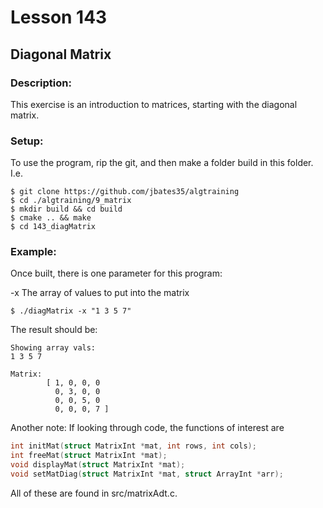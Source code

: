 # Lesson 143
## Diagonal Matrix
### Description:
This exercise is an introduction to matrices, starting with the diagonal matrix.
### Setup: 
To use the program, rip the git, and then make a folder build in this folder. I.e.
```
$ git clone https://github.com/jbates35/algtraining
$ cd ./algtraining/9_matrix
$ mkdir build && cd build
$ cmake .. && make
$ cd 143_diagMatrix 
```
### Example:
Once built, there is one parameter for this program:

-x The array of values to put into the matrix

```
$ ./diagMatrix -x "1 3 5 7"
```

The result should be:
```
Showing array vals:
1 3 5 7 

Matrix:
        [ 1, 0, 0, 0
          0, 3, 0, 0
          0, 0, 5, 0
          0, 0, 0, 7 ]
```

Another note: If looking through code, the functions of interest are 
```c
int initMat(struct MatrixInt *mat, int rows, int cols);
int freeMat(struct MatrixInt *mat);
void displayMat(struct MatrixInt *mat);
void setMatDiag(struct MatrixInt *mat, struct ArrayInt *arr);
```
All of these are found in src/matrixAdt.c.